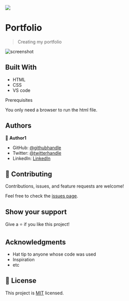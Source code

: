 ![](https://img.shields.io/badge/Microverse-blueviolet)

# Portfolio

> Creating my portfolio

![screenshot](./pic3.png)



## Built With

- HTML
- CSS
- VS code

Prerequisites

You only need a browser to run the html file.



## Authors

👤 **Author1**

- GitHub: [@githubhandle](https://github.com/iLynette)
- Twitter: [@twitterhandle](https://twitter.com/acholah_lynette)
- LinkedIn: [LinkedIn](https://www.linkedin.com/in/lynette-acholah/)


## 🤝 Contributing

Contributions, issues, and feature requests are welcome!

Feel free to check the [issues page](../../issues/).

## Show your support

Give a ⭐️ if you like this project!

## Acknowledgments

- Hat tip to anyone whose code was used
- Inspiration
- etc

## 📝 License

This project is [MIT](./MIT.md) licensed.
